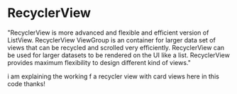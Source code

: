# RecyclerView

"RecyclerView is more advanced and flexible and efficient version of ListView.
RecyclerView ViewGroup is an container for larger data set of views that can be recycled and scrolled very efficiently.
RecyclerView can be used for larger datasets to be rendered on the UI like a list. RecyclerView provides maximum 
flexibility to design different kind of views."


i am explaining the working f a recycler view with card views here in this code thanks!
